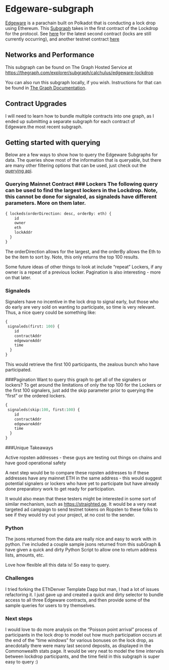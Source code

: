 # Edgeware-subgraph
[Edgeware](https://edgewa.re/) is a parachain built on Polkadot that is conducting a lock drop using Ethereum. This [Subgraph](https://thegraph.com/explorer/subgraph/calchulus/edgeware-lockdrop) takes in the first contract of the Lockdrop for the protocol. See [here](https://thegraph.com/explorer/subgraph/calchulus/edgewarelockdroptwo) for the latest second contract (locks are still currently occurring), and another testnet contract [here](https://thegraph.com/explorer/subgraph/calchulus/testnet-edgeware) 

## Networks and Performance

This subgraph can be found on The Graph Hosted Service at https://thegraph.com/explorer/subgraph/calchulus/edgeware-lockdrop

You can also run this subgraph locally, if you wish. Instructions for that can be found in [The Graph Documentation](https://thegraph.com/docs/quick-start). 

## Contract Upgrades

I will need to learn how to bundle multiple contracts into one graph, as I ended up submitting a separate subgraph for each contract of Edgeware.the most recent subgraph. 

## Getting started with querying 
Below are a few ways to show how to query the Edgeware Subgraphs for data. The queries show most of the information that is queryable, but there are many other filtering options that can be used, just check out the [querying api](https://github.com/graphprotocol/graph-node/blob/master/docs/graphql-api.md).


### Querying Mainnet Contract ### Lockers The following query can be used to find the largest lockers in the Lockdrop. Note, this cannot be done for signaled, as signaleds have different parameters. More on them later. 

```graphql
{ lockeds(orderDirection: desc, orderBy: eth) {
    id
    owner
    eth
    lockAddr
  }
}

```
The orderDirection allows for the largest, and the orderBy allows the Eth to be the item to sort by. Note, this only returns the top 100 results.

 Some future ideas of other things to look at include “repeat” Lockers, if any owner is a repeat of a previous locker. Pagination is also interesting - more on that later.
### Signaleds
Signalers have no incentive in the lock drop to signal early, but those who do early are very sold on wanting to participate, so time is very relevant. Thus, a nice query could be something like:
```graphql
{
 signaleds(first: 100) {
    id
    contractAddr
    edgewareAddr
    time
  }
}
```
This would retrieve the first 100 participants, the zealous bunch who have participated.

###Pagination
Want to query this graph to get all of the signalers or lockers? To get around the limitations of only the top 100 for the Lockers or the first 100 signalers, just add the skip parameter prior to querying the “first” or the ordered lockers. 
```graphql
{
 signaleds(skip:100, first:100) {
    id
    contractAddr
    edgewareAddr
    time
  }
}
```

###Unique Takeaways

Active ropsten addresses - these guys are testing out things on chains and have good operational safety

A next step would be to compare these ropsten addresses to if these addresses have any mainnet ETH in the same address - this would suggest potential signalers or lockers who have yet to participate but have already done preparatory work to get ready for participation.

It would also mean that these testers might be interested in some sort of similar mechanism, such as https://straighted.ge. It would be a very neat targeted ad campaign to send testnet tokens on Ropsten to these folks to see if they would try out your project, at no cost to the sender.

### Python
The jsons returned from the data are really nice and easy to work with in python. I’ve included a couple sample jsons returned from this subGraph & have given a quick and dirty Python Script to allow one to return address lists, amounts, etc.

Love how flexible all this data is! So easy to query.

### Challenges

I tried forking the EThDenver Template Dapp but man, I had a lot of issues refactoring it. I just gave up and created a quick and dirty selector to bundle access to all three Edgeware contracts, and then provide some of the sample queries for users to try themselves. 

### Next steps
I would love to do more analysis on the “Poisson point arrival” process of participants in the lock drop to model out how much participation occurs at the end of the “time windows” for various bonuses on the lock drop, as anecdotally there were many last second deposits, as displayed in the Commonwealth stats page. It would be very neat to model the time intervals between lockdrop participants, and the time field in this subgraph is super easy to query :) 

